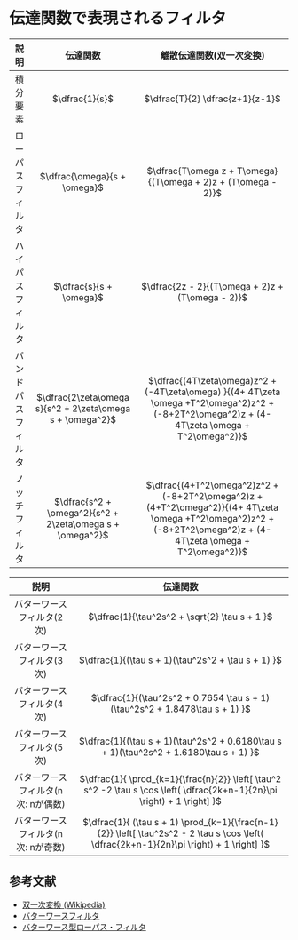 # 伝達関数で表現されるフィルタ

| 説明 | 伝達関数 | 離散伝達関数(双一次変換) | 
| :----: | :--------: | :------------: | 
| 積分要素 |  $`\dfrac{1}{s}`$   | $`\dfrac{T}{2} \dfrac{z+1}{z-1}`$ | 
| ローパスフィルタ | $`\dfrac{\omega}{s + \omega}`$ | $`\dfrac{T\omega z + T\omega}{(T\omega + 2)z + (T\omega - 2)}`$ |
| ハイパスフィルタ | $`\dfrac{s}{s + \omega}`$ | $`\dfrac{2z - 2}{(T\omega + 2)z + (T\omega - 2)}`$ |
| バンドパスフィルタ | $`\dfrac{2\zeta\omega s}{s^2 + 2\zeta\omega s + \omega^2}`$ | $`\dfrac{(4T\zeta\omega)z^2 + (-4T\zeta\omega) }{(4+ 4T\zeta \omega +T^2\omega^2)z^2 + (-8+2T^2\omega^2)z + (4-4T\zeta \omega + T^2\omega^2)}`$ |
| ノッチフィルタ | $`\dfrac{s^2 + \omega^2}{s^2 + 2\zeta\omega s + \omega^2}`$ | $`\dfrac{(4+T^2\omega^2)z^2 + (-8+2T^2\omega^2)z + (4+T^2\omega^2)}{(4+ 4T\zeta \omega +T^2\omega^2)z^2 + (-8+2T^2\omega^2)z + (4-4T\zeta \omega + T^2\omega^2)}`$ |

| 説明 | 伝達関数 |
| :----: | :--------: |
| バターワースフィルタ(2次) | $`\dfrac{1}{\tau^2s^2 + \sqrt{2} \tau s + 1 }`$ |
| バターワースフィルタ(3次) | $`\dfrac{1}{(\tau s + 1)(\tau^2s^2 + \tau s + 1) }`$ |
| バターワースフィルタ(4次) | $`\dfrac{1}{(\tau^2s^2 + 0.7654 \tau s + 1)(\tau^2s^2 + 1.8478\tau s + 1) }`$ |
| バターワースフィルタ(5次) | $`\dfrac{1}{(\tau s + 1)(\tau^2s^2 + 0.6180\tau s + 1)(\tau^2s^2 + 1.6180\tau s + 1) }`$|
| バターワースフィルタ(n次: nが偶数) | $`\dfrac{1}{ \prod_{k=1}{\frac{n}{2}} \left[ \tau^2 s^2 -2 \tau s \cos \left( \dfrac{2k+n-1}{2n}\pi \right) + 1 \right] }`$ |
| バターワースフィルタ(n次: nが奇数) | $`\dfrac{1}{ (\tau s + 1) \prod_{k=1}{\frac{n-1}{2}} \left[ \tau^2s^2 - 2 \tau s \cos \left( \dfrac{2k+n-1}{2n}\pi \right) + 1 \right] }`$ |

## 参考文献
- [双一次変換 (Wikipedia)](https://ja.wikipedia.org/wiki/%E5%8F%8C%E4%B8%80%E6%AC%A1%E5%A4%89%E6%8F%9B)
- [バターワースフィルタ](https://ja.wikipedia.org/wiki/%E3%83%90%E3%82%BF%E3%83%BC%E3%83%AF%E3%83%BC%E3%82%B9%E3%83%95%E3%82%A3%E3%83%AB%E3%82%BF)
- [バターワース型ローパス・フィルタ](https://cc.cqpub.co.jp/system/contents/2067/)